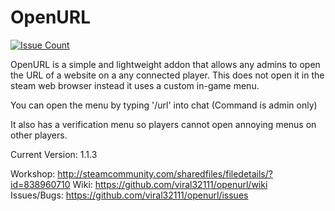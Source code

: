 OpenURL
==========
[![Issue Count](https://codeclimate.com/github/viral32111/openurl/badges/issue_count.svg)](https://github.com/viral32111/openurl/issues)

OpenURL is a simple and lightweight addon that allows any admins to open the URL of a website on a any connected player.
This does not open it in the steam web browser instead it uses a custom in-game menu.

You can open the menu by typing '/url' into chat (Command is admin only)

It also has a verification menu so players cannot open annoying menus on other players.

Current Version: 1.1.3

Workshop: http://steamcommunity.com/sharedfiles/filedetails/?id=838960710
Wiki: https://github.com/viral32111/openurl/wiki  
Issues/Bugs: https://github.com/viral32111/openurl/issues
